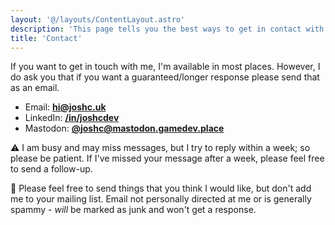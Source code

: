 ```yaml
---
layout: '@/layouts/ContentLayout.astro'
description: 'This page tells you the best ways to get in contact with me!'
title: 'Contact'
---
```


If you want to get in touch with me, I'm available in most places. However, I do ask you that if you want a guaranteed/longer response please send that as an email.

- Email: **[hi@joshc.uk](mailto:hi@joshc.uk)**
- LinkedIn: **[/in/joshcdev](https://www.linkedin.com/in/joshcdev/)**
- Mastodon: **[@joshc@mastodon.gamedev.place](https://mastodon.gamedev.place/@joshc)**


<div class="bg-orange-100 dark:bg-orange-700 p-5 mt-10 rounded-xl drop-shadow-md">

<p class="mb-5">
    <span aria-hidden="true">⚠️</span> I am busy and may miss messages, but I try to reply within a week; so please be patient.
    If I've missed your message after a week, please feel free to send a follow-up.
</p>

<p>
    <span aria-hidden="true">📨</span> Please feel free to send things that you think I would like, but don't add me to your mailing list. Email not personally directed at me or is generally spammy - <em>will</em> be marked as junk and won't get a response.
</p>

</div>